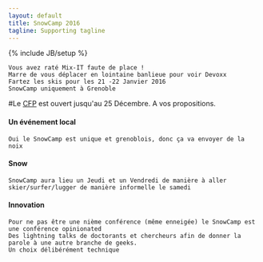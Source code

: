 ```yaml
---
layout: default
title: SnowCamp 2016
tagline: Supporting tagline
---
```

{% include JB/setup %}
    
    Vous avez raté Mix-IT faute de place !
    Marre de vous déplacer en lointaine banlieue pour voir Devoxx
    Fartez les skis pour les 21 -22 Janvier 2016
    SnowCamp uniquement à Grenoble

#Le [CFP](https://cfp.snowcamp.io) est ouvert jusqu'au 25 Décembre. A vos propositions.

#### Un événement local
    Oui le SnowCamp est unique et grenoblois, donc ça va envoyer de la noix

#### Snow 
    SnowCamp aura lieu un Jeudi et un Vendredi de manière à aller skier/surfer/lugger de manière informelle le samedi

#### Innovation
    Pour ne pas être une nième conférence (même enneigée) le SnowCamp est une conférence opinionated
    Des lightning talks de doctorants et chercheurs afin de donner la parole à une autre branche de geeks.
    Un choix délibérément technique